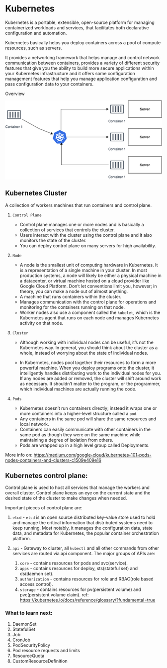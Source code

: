 # Kubernetes

Kubernetes is a portable, extensible, open-source platform for managing containerized workloads and services, that facilitates both declarative configuration and automation.

Kubernetes basically helps you deploy containers across a pool of compute resources, such as servers.

It provides a networking framework that helps manage and control network communication between containers, provides a variety of different security features that give you the ability to build more secure applications within your Kubernetes infrastructure and it offers some configuration management features that help you manage application configuration and pass configuration data to your containers.

Overview

![Overview](/diagrams/overview.png)

## Kubernetes Cluster

A collection of workers machines that run containers and control plane.

1. `Control Plane`
    - Control plane manages one or more nodes and is basically a collection of services that controls the cluster.
    - Users interact with the cluster using the control plane and it also monitors the state of the cluster.
    - You can deploy control plane on many servers for high availability.
2. `Node`
    - A node is the smallest unit of computing hardware in Kubernetes. It is a representation of a single machine in your cluster. In most production systems, a node will likely be either a physical machine in a datacenter, or virtual machine hosted on a cloud provider like Google Cloud Platform. Don’t let conventions limit you, however; in theory, you can make a node out of almost anything.
    - A machine that runs containers within the cluster.
    - Manages communication with the control plane for operations and monitoring for the containers running on that node.
    - Worker nodes also use a component called the `kubelet`, which is the Kubernetes agent that runs on each node and manages Kubernetes activity on that node.

3. `Cluster`
    - Although working with individual nodes can be useful, it’s not the Kubernetes way. In general, you should think about the cluster as a whole, instead of worrying about the state of individual nodes.

    - In Kubernetes, nodes pool together their resources to form a more powerful machine. When you deploy programs onto the cluster, it intelligently handles distributing work to the individual nodes for you. If any nodes are added or removed, the cluster will shift around work as necessary. It shouldn’t matter to the program, or the programmer, which individual machines are actually running the code.

4. `Pods`
    - Kubernetes doesn’t run containers directly; instead it wraps one or more containers into a higher-level structure called a `pod`.
    - Any containers in the same pod will share the same resources and local network. 
    - Containers can easily communicate with other containers in the same pod as though they were on the same machine while maintaining a degree of isolation from others.
    - Pods are wrapped up in a high level group called Deployments.

More info on: https://medium.com/google-cloud/kubernetes-101-pods-nodes-containers-and-clusters-c1509e409e16

## Kubernetes control plane:

Control plane is used to host all services that manage the workers and overall cluster. Control plane keeps an eye on the current state and the desired state of the cluster to make changes when needed.

Important pieces of control plane are:

1. `etcd` - `etcd` is an open source distributed key-value store used to hold and manage the critical information that distributed systems need to keep running. Most notably, it manages the configuration data, state data, and metadata for Kubernetes, the popular container orchestration platform.

2. `api` - Gateway to cluster, all `kubectl` and all other commands from other services are routed via api component.
The major groups of APIs are:
    1. `core` - contains resources for pods and svc(service).
    2. `apps` - contains resources for deploy, sts(stateful set) and ds(daemon set).
    3. `authorization` - contains resources for role and RBAC(role based access control).
    4. `storage` - contains resources for pv(persistent volume) and pvc(persistent volume claim).
ref: https://kubernetes.io/docs/reference/glossary/?fundamental=true

### What to learn next:

1. DaemonSet
2. StatefulSet
3. Job
4. CronJob
5. PodSecurityPolicy
6. Pod resource requests and limits
7. ResourceQuota
8. CustomResourceDefinition
